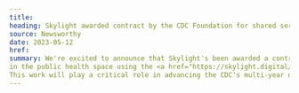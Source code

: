 ```yaml
---
title:
heading: Skylight awarded contract by the CDC Foundation for shared services discovery
source: Newsworthy
date: 2023-05-12
href:
summary: We're excited to announce that Skylight's been awarded a contract by the CDC Foundation to identify shared services 
in the public health space using the <a href="https://skylight.digital/work/toolkits/service-design-framework/">Skylight Service Design Framework</a>. 
This work will play a critical role in advancing the CDC's multi-year data modernization initiative.
---
```

